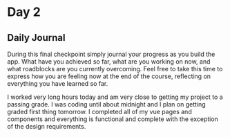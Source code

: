 # Day 2

## Daily Journal
During this final checkpoint simply journal your progress as you build the app. What have you achieved so far, what are you working on now, and what roadblocks are you currently overcoming. Feel free to take this time to express how you are feeling now at the end of the course, reflecting on everything you have learned so far.

I worked very long hours today and am very close to getting my project to a passing grade. I was coding until about midnight and I plan on getting graded first thing tomorrow. I completed all of my vue pages and components and everything is functional and complete with the exception of the design requirements.